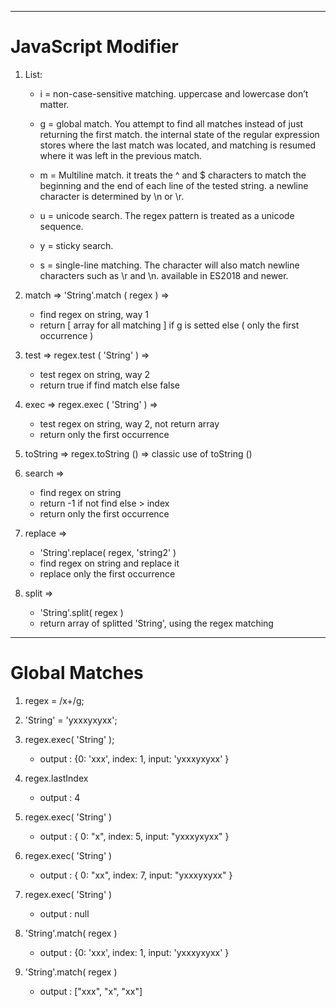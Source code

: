 
-----------------------------------------------------------------------------

# JavaScript Modifier

1. List:

   - i = non-case-sensitive matching. uppercase and lowercase don’t matter.

   - g = global match. You attempt to find all matches instead of just returning the first match.
     the internal state of the regular expression stores where the last match was located,
     and matching is resumed where it was left in the previous match.

   - m = Multiline match. it treats the ^ and $ characters to match the beginning and the end
     of each line of the tested string. a newline character is determined by \n or \r.

   - u = unicode search. The regex pattern is treated as a unicode sequence.

   - y = sticky search.

   - s = single-line matching.
     The character will also match newline characters such as \r and \n.
     available in ES2018 and newer.

2. match => 'String'.match ( regex ) =>
   - find regex on string, way 1
   - return [ array for all matching ] if g is setted else ( only the first occurrence )
   
3. test => regex.test ( 'String' ) =>
   - test regex on string, way 2
   - return true if find match else false

4. exec => regex.exec ( 'String' ) =>
   - test regex on string, way 2, not return array
   - return only the first occurrence

5. toString => regex.toString () => classic use of toString ()

6. search =>
   - find regex on string
   - return -1 if not find else > index
   - return only the first occurrence

7. replace =>
   - 'String'.replace( regex, 'string2' )
   - find regex on string and replace it
   - replace only the first occurrence

8. split =>
   - 'String'.split( regex )
   - return array of splitted 'String', using the regex matching

-----------------------------------------------------------------------------

# Global  Matches

1. regex = /x+/g;

2. 'String' = 'yxxxyxyxx';

3. regex.exec( 'String' );
   - output : {0: 'xxx', index: 1, input: 'yxxxyxyxx' }

4. regex.lastIndex
   - output : 4

5. regex.exec( 'String' )
   - output : { 0: "x", index: 5, input: "yxxxyxyxx" }
   
6. regex.exec( 'String' )
   - output : { 0: "xx", index: 7, input: "yxxxyxyxx" }

7. regex.exec( 'String' )
   - output : null
   
8. 'String'.match( regex )
   - output : {0: 'xxx', index: 1, input: 'yxxxyxyxx' }
   
9. 'String'.match( regex )
   - output : ["xxx", "x", "xx"]

